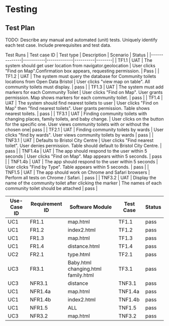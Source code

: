 # Testing

## Test Plan
TODO: Describe any manual and automated (unit) tests. Uniquely identify each test case. Include prerequisites and test data.

Test Runs
| Test case ID | Test type | Description | Scenario | Status |
|--------------|-----------|-------------|----------|--------|
| TF1.1        | UAT       | The system should get user location from navigator.geolocation | User clicks "Find on Map".Confirmation box appears, requesting permission. | Pass  |
| TF1.2       | UAT       | The system must query the database for Community toilets locations from Open Data Bristol  | User clicks "view map on table". All community toilets must display. | pass  |
| TF1.3      | UAT       | The system must add markers for each Community Toilet | User clicks "Find on Map". User grants permission. Map shows markers for each community toilet. |  pass |
| TF1.4      | UAT       | The system should find nearest toilets to user | User clicks "Find on Map" then "find nearest toilets". User grants permission. Table shows nearest toilets. |  pass |
| TF3.1    | UAT       | Finding community toilets with changing places, family toilets, and baby change. | User clicks on the button for the specific one. User views community toilets with or without the chosen one|  pass |
| TF2.1   | UAT       | Finding community toilets by wards | User clicks "find by wards". User views community toilets by wards |  pass |
| TNF3.1    | UAT       | Defaults to Bristol City Centre | User clicks "Find nearest toilet". User denies permission. Table should default to Bristol City Centre. |  pass |
| TNF1.4a      | UAT       | The app should respond to the user within 5 seconds | User clicks "Find on Map". Map appears within 5 seconds. |  pass |
| TNF1.4b      | UAT       | The app should respond to the user within 5 seconds | User clicks "Find by Type". Table appears within 5 seconds. | pass  |
| TNF1.5       | UAT       | The app should work on Chrome and Safari browsers | Perform all tests on Chrome / Safari. |  pass  |
| TNF3.2      | UAT       |  Display the name of the community toilet after clicking the marker |  The names of each community toilet should be attached |    pass |


| Use-Case ID | Requirement ID | Software Module| Test Case  | Status |
| ----------- | -------------- | -------------- |  --------- | ------ |
| UC1         | FR1.1          |   map.html     |  TF1.1     |    pass    |
| UC1         | FR1.2          |  index2.html   |  TF1.2     |      pass  |
| UC1         | FR1.3         |     map.html       |  TF1.3 |      pass  |
| UC1         | FR1.4         |  distance.html |  TF1.4     |   pass  |
| UC2         | FR2.1       |     type.html      |  TF2.1     |  pass   |
| UC3         | FR3.1   | Baby.html changing.html family.html      |  TF3.1     |  pass      |
| UC3         | NFR3.1         |    distance            |  TNF3.1   |  pass      |
| UC1         | NFR1.4a        |       map.html         |  TNF1.4a   | pass       |
| UC1         | NFR1.4b         |   index2.html    |   TNF1.4b  |    pass    |
| UC1         | NFR1.5         |    ALL          |  TNF1.5   |     pass   |
| UC3         | NFR3.2        |    map.html     |  TNF3.2   |  pass      |

